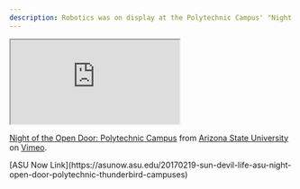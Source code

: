 ```yaml
---
description: Robotics was on display at the Polytechnic Campus' "Night of the Open Door".
---
```


<div class="embed-responsive embed-responsive-4by3">
<iframe class="embed-responsive-item" src="https://player.vimeo.com/video/204797330"  webkitallowfullscreen mozallowfullscreen allowfullscreen></iframe>
<p><a href="https://vimeo.com/204797330">Night of the Open Door: Polytechnic Campus</a> from <a href="https://vimeo.com/asu">Arizona State University</a> on <a href="https://vimeo.com">Vimeo</a>.</p>
</div>
[ASU Now Link](https://asunow.asu.edu/20170219-sun-devil-life-asu-night-open-door-polytechnic-thunderbird-campuses)
